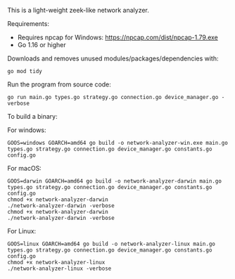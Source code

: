 This is a light-weight zeek-like network analyzer.

Requirements: 
 - Requires npcap for Windows: https://npcap.com/dist/npcap-1.79.exe
 - Go 1.16 or higher

Downloads and removes unused modules/packages/dependencies with:
```
go mod tidy
```

Run the program from source code:
```
go run main.go types.go strategy.go connection.go device_manager.go -verbose
```

To build a binary:

For windows:
```
GOOS=windows GOARCH=amd64 go build -o network-analyzer-win.exe main.go types.go strategy.go connection.go device_manager.go constants.go config.go
```

For macOS:
```
GOOS=darwin GOARCH=amd64 go build -o network-analyzer-darwin main.go types.go strategy.go connection.go device_manager.go constants.go config.go
chmod +x network-analyzer-darwin
./network-analyzer-darwin -verbose
chmod +x network-analyzer-darwin
./network-analyzer-darwin -verbose
```

For Linux:
```
GOOS=linux GOARCH=amd64 go build -o network-analyzer-linux main.go types.go strategy.go connection.go device_manager.go constants.go config.go
chmod +x network-analyzer-linux
./network-analyzer-linux -verbose
```